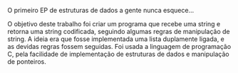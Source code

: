O primeiro EP de estruturas de dados a gente nunca esquece...

O objetivo deste trabalho foi criar um programa que recebe uma string e retorna uma string codificada, seguindo algumas regras de manipulação de string. A ideia era que fosse implementada uma lista duplamente ligada, e as devidas regras fossem seguidas. Foi usada a linguagem de programação C, pela facilidade de implementação de estruturas de dados e manipulação de ponteiros. 
